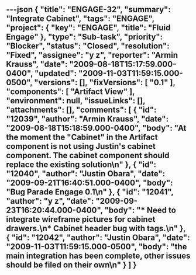 ---json
{
  "title": "ENGAGE-32",
  "summary": "Integrate Cabinet",
  "tags": "ENGAGE",
  "project": {
    "key": "ENGAGE",
    "title": "Fluid Engage"
  },
  "type": "Sub-task",
  "priority": "Blocker",
  "status": "Closed",
  "resolution": "Fixed",
  "assignee": "y z",
  "reporter": "Armin Krauss",
  "date": "2009-08-18T15:17:59.000-0400",
  "updated": "2009-11-03T11:59:15.000-0500",
  "versions": [],
  "fixVersions": [
    "0.1"
  ],
  "components": [
    "Artifact View"
  ],
  "environment": null,
  "issueLinks": [],
  "attachments": [],
  "comments": [
    {
      "id": "12039",
      "author": "Armin Krauss",
      "date": "2009-08-18T15:18:59.000-0400",
      "body": "At the moment the \"Cabinet\" in the Artifact component is not using Justin's cabinet component. The cabinet component should replace the existing solution\n"
    },
    {
      "id": "12040",
      "author": "Justin Obara",
      "date": "2009-09-21T16:40:51.000-0400",
      "body": "Bug Parade Engage 0.1\n"
    },
    {
      "id": "12041",
      "author": "y z",
      "date": "2009-09-23T16:20:44.000-0400",
      "body": "* Need to integrate wireframe pictures for cabinet drawers.\n* Cabinet header bug with tags.\n"
    },
    {
      "id": "12042",
      "author": "Justin Obara",
      "date": "2009-11-03T11:59:15.000-0500",
      "body": "the main integration has been complete, other issues should be filed on their own\n"
    }
  ]
}
---

        